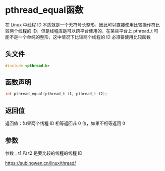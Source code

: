 # pthread_equal函数

在 Linux 中线程 ID 本质就是一个无符号长整形，因此可以直接使用比较操作符比较两个线程的 ID，但是线程库是可以跨平台使用的，在某些平台上 pthread_t 可能不是一个单纯的整形，这中情况下比较两个线程的 ID 必须要使用比较函数

## 头文件

```c
#include <pthread.h>
```



## 函数声明

```c
int pthread_equal(pthread_t t1, pthread_t t2);
```

## 返回值

返回值：如果两个线程 ID 相等返回非 0 值，如果不相等返回 0

## 参数

参数：t1 和 t2 是要比较的线程的线程 ID



https://subingwen.cn/linux/thread/
